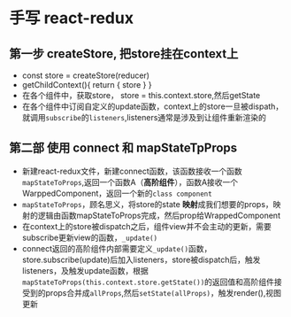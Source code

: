 # 手写 react-redux

## 第一步 createStore, 把store挂在context上

- const store = createStore(reducer)
- getChildContext(){ return { store } }
- 在各个组件中，获取store， store = this.context.store,然后getState
- 在各个组件中订阅自定义的update函数，context上的store一旦被dispath，就调用`subscribe`的`listeners`,listeners通常是涉及到让组件重新渲染的

## 第二部 使用 connect 和 mapStateTpProps

- 新建react-redux文件，新建connect函数，该函数接收一个函数`mapStateToProps`,返回一个函数A（**高阶组件**），函数A接收一个WarppedComponent，返回一个新的`class component`
- `mapStateToProps`，顾名思义，将store的state **映射**成我们想要的props，映射的逻辑由函数mapStateToProps完成，然后prop给WrappedComponent
- 在context上的store被dispatch之后，组件view并不会主动的更新，需要subscribe更新view的函数，`_update()`
- connect返回的高阶组件内部需要定义`_update()`函数，store.subscribe(update)后加入listeners，store被dispatch后，触发listeners，及触发update函数，根据`mapStateToProps(this.context.store.getState())`的返回值和高阶组件接受到的props合并成`allProps`,然后`setState(allProps)`，触发render(),视图更新